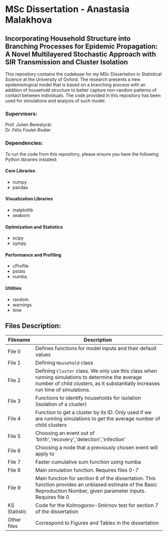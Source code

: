 # MSc Dissertation - Anastasia Malakhova

## Incorporating Household Structure into Branching Processes for Epidemic Propagation: A Novel Multilayered Stochastic Approach with SIR Transmission and Cluster Isolation

This repository contains the codebase for my MSc Dissertation in Statistical Science at the University of Oxford. The research presents a new epidemiological model that is based on a branching process with an addition of household structure to better capture non-random patterns of contact between individuals. The code provided in this repository has been used for simulations and analysis of such model. 

### Supervisors: 
Prof. Julien Berestycki \
Dr. Félix Foutel-Rodier 

### Dependencies: 
To run the code from this repository, please ensure you have the following Python libraries installed:

#### Core Libraries
* numpy
* pandas

#### Visualization Libraries
* matplotlib
* seaborn

#### Optimization and Statistics
* scipy
* sympy

#### Performance and Profiling
* cProfile
* pstats
* numba

#### Utilities
* random
* warnings
* time



## Files Description: 

| Filename       | Description     |
|----------------|---------------------------------------------------------------------------------------------------|
| File 0         | Defines functions for model inputs and their default values                                       |
| File 1         | Defining `Household` class                                                                        |
| File 2         | Defining `Cluster` class. We only use this class when running simulations to determine the average number of child clusters, as it substantially increases run time of simulations.                                |
| File 3         | Functions to identify households for isolation (isolation of a cluster)                                 |
| File 4         | Function to get a cluster by its ID. Only used if we are running simulations to get the average number of child clusters                                  |
| File 5         | Choosing an event out of 'birth','recovery','detection','infection'                                  |
| File 6         | Choosing a node that a previously chosen event will apply to                                   |
| File 7         | Faster cumulative sum function using numba                                   |
| File 8         | Main simulation function. Requires files 0-7                                   |
| File 9         | Main function for section 6 of the dissertation. This function provides an unbiased estimate of the Basic Reproduction Number, given parameter inputs. Requires file 0                                  |
| KS Statistic         | Code for the Kolmogorov-Smirnov test for section 7 of the dissertation                                  |
|  Other files      |           Correspond to Figures and Tables in the dissertation                             |






